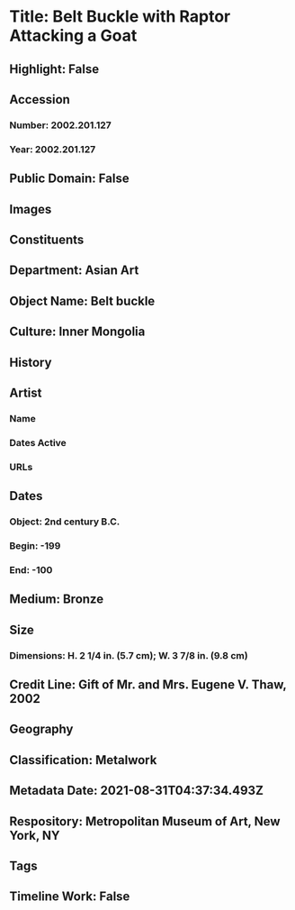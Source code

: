 # Title: Belt Buckle with Raptor Attacking a Goat
## Highlight: False
## Accession
### Number: 2002.201.127
### Year: 2002.201.127
## Public Domain: False
## Images
## Constituents
## Department: Asian Art
## Object Name: Belt buckle
## Culture: Inner Mongolia
## History
## Artist
### Name
### Dates Active
### URLs
## Dates
### Object: 2nd century B.C.
### Begin: -199
### End: -100
## Medium: Bronze
## Size
### Dimensions: H. 2 1/4 in. (5.7 cm); W. 3 7/8 in. (9.8 cm)
## Credit Line: Gift of Mr. and Mrs. Eugene V. Thaw, 2002
## Geography
## Classification: Metalwork
## Metadata Date: 2021-08-31T04:37:34.493Z
## Respository: Metropolitan Museum of Art, New York, NY
## Tags
## Timeline Work: False
